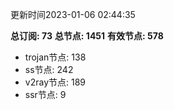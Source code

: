 更新时间2023-01-06 02:44:35

**总订阅: 73**
**总节点: 1451**
**有效节点: 578**
- trojan节点: 138
- ss节点: 242
- v2ray节点: 189
- ssr节点: 9
